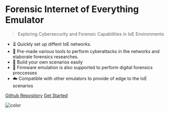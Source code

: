 <h1 id="cover-heading">
  Forensic Internet of Everything Emulator  <!-- TODO: Update title -->
</h1>

>  Exploring Cybersecurity and Forensic Capabilities in IoE Environments <!-- TODO: Replace with your description -->


<!-- TODO: Update to match your project's benefits/features. Git emojis work great here. -->

- :hourglass_flowing_sand: Quickly set up diffent IoE networks.
- :open_file_folder: Pre-made various tools to perform cyberattacks in the networks and elaborate forensics researches.
- :nut_and_bolt: Build your own scenarios easily
- :pushpin: Firmware emulation is also supported to perform digital forensics proccesses
- :cloud: Compatible with other emulators to provide of edge to the IoE scenarios


[Github Repository](https://github.com/C4denaX/IoE_ForensicEmulator)
[Get Started](#forensic-industrial-internet-of-things-emulator) <!-- TODO: Use ID of your homepage heading -->
<!-- TODO: Set your background color or image. -->
![color](#f6deb9)
